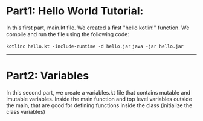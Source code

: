 # Part1: Hello World Tutorial:
In this first part, main.kt file. We created a first "hello kotlin!" function. 
We compile and run the file using the following code:

`kotlinc hello.kt -include-runtime -d hello.jar`
`java -jar hello.jar`

--------------------
# Part2: Variables
In this second part, we create a variables.kt file that contains mutable and imutable variables. Inside the main function and top level variables outside the main, that are good for defining functions inside the class (initialize the class variables)